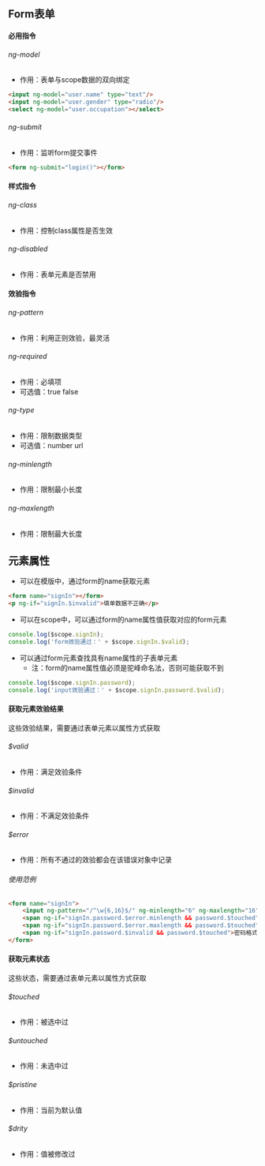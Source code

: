 ## Form表单

#### 必用指令

###### ng-model
- 作用：表单与scope数据的双向绑定
```html
<input ng-model="user.name" type="text"/>
<input ng-model="user.gender" type="radio"/>
<select ng-model="user.occupation"></select>
```

###### ng-submit
- 作用：监听form提交事件
```html
<form ng-submit="login()"></form>
```

#### 样式指令

###### ng-class
- 作用：控制class属性是否生效

###### ng-disabled
- 作用：表单元素是否禁用

#### 效验指令

###### ng-pattern
- 作用：利用正则效验，最灵活

###### ng-required
- 作用：必填项
- 可选值：true false

###### ng-type
- 作用：限制数据类型
- 可选值：number url

###### ng-minlength
- 作用：限制最小长度

###### ng-maxlength
- 作用：限制最大长度

## 元素属性
- 可以在模版中，通过form的name获取元素

```html
<form name="signIn"></form>
<p ng-if="signIn.$invalid">填单数据不正确</p>
```

- 可以在scope中，可以通过form的name属性值获取对应的form元素

```javascript
console.log($scope.signIn);
console.log('form效验通过：' + $scope.signIn.$valid);
```

- 可以通过form元素查找具有name属性的子表单元素
    + 注：form的name属性值必须是驼峰命名法，否则可能获取不到

```javascript
console.log($scope.signIn.password);
console.log('input效验通过：' + $scope.signIn.password.$valid);
```

#### 获取元素效验结果
这些效验结果，需要通过表单元素以属性方式获取

###### $valid
- 作用：满足效验条件

###### $invalid
- 作用：不满足效验条件

###### $error
- 作用：所有不通过的效验都会在该错误对象中记录

###### 使用范例

```html
<form name="signIn">
	<input ng-pattern="/^\w{6,16}$/" ng-minlength="6" ng-maxlength="16" name="password" />
	<span ng-if="signIn.password.$error.minlength && password.$touched">密码太短</span>
	<span ng-if="signIn.password.$error.maxlength && password.$touched">密码太长</span>
	<span ng-if="signIn.password.$invalid && password.$touched">密码格式不符合要求</span>
</form>
```

#### 获取元素状态
这些状态，需要通过表单元素以属性方式获取

###### $touched
- 作用：被选中过

###### $untouched
- 作用：未选中过

###### $pristine
- 作用：当前为默认值

###### $drity
- 作用：值被修改过
